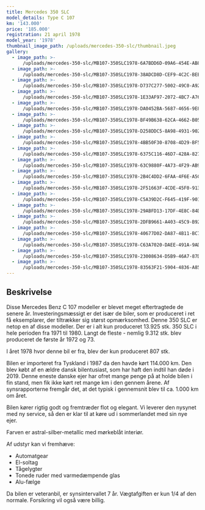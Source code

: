 ```yaml
---
title: Mercedes 350 SLC
model_details: Type C 107
km: '143.000'
price: '185.000'
registration: 21 april 1978
model_year: '1978'
thumbnail_image_path: /uploads/mercedes-350-slc/thumbnail.jpeg
gallery:
  - image_path: >-
      /uploads/mercedes-350-slc/MB107-350SLC1978-6A7BDD6D-09A6-454E-AB8D-D4FE03498074.jpeg
  - image_path: >-
      /uploads/mercedes-350-slc/MB107-350SLC1978-38ADCD8D-CEF9-4C2C-BEE2-CC4401814620.jpeg
  - image_path: >-
      /uploads/mercedes-350-slc/MB107-350SLC1978-D737C277-5002-49C0-A92C-8E68D3B87DD2.jpeg
  - image_path: >-
      /uploads/mercedes-350-slc/MB107-350SLC1978-1E33AF97-2072-4BC7-A76B-17B54D222326.jpeg
  - image_path: >-
      /uploads/mercedes-350-slc/MB107-350SLC1978-DA0452BA-5687-4656-9E80-44B7CE55A11B.jpeg
  - image_path: >-
      /uploads/mercedes-350-slc/MB107-350SLC1978-BF49B638-62CA-4662-B05F-B52D43C8EFBD.jpeg
  - image_path: >-
      /uploads/mercedes-350-slc/MB107-350SLC1978-D258DDC5-8A98-4931-9020-8734F88E4A46.jpeg
  - image_path: >-
      /uploads/mercedes-350-slc/MB107-350SLC1978-4BB50F30-8708-4D29-BF5E-51BEA6125D2F.jpeg
  - image_path: >-
      /uploads/mercedes-350-slc/MB107-350SLC1978-6375C116-46D7-428A-8275-C56E23910F3B.jpeg
  - image_path: >-
      /uploads/mercedes-350-slc/MB107-350SLC1978-63C9880F-4A73-4F29-AB97-700692B2B283.jpeg
  - image_path: >-
      /uploads/mercedes-350-slc/MB107-350SLC1978-2B4C4DD2-6FAA-4F6E-A5CE-2EC94D7A7985.jpeg
  - image_path: >-
      /uploads/mercedes-350-slc/MB107-350SLC1978-2F51663F-4CDE-45F0-913B-B69A562AEAB3.jpeg
  - image_path: >-
      /uploads/mercedes-350-slc/MB107-350SLC1978-C5A39D2C-F645-419F-9013-4FFD68A816B7.jpeg
  - image_path: >-
      /uploads/mercedes-350-slc/MB107-350SLC1978-29ABFD13-17DF-4E8C-84DB-5E43795BE270.jpeg
  - image_path: >-
      /uploads/mercedes-350-slc/MB107-350SLC1978-2DFB9661-A403-45C9-B921-1BAD5D5C127A.jpeg
  - image_path: >-
      /uploads/mercedes-350-slc/MB107-350SLC1978-40677D02-DA87-4B11-BC74-E0CF2C413F70.jpeg
  - image_path: >-
      /uploads/mercedes-350-slc/MB107-350SLC1978-C63A7020-DAEE-491A-9AD5-8F58421600EF.jpeg
  - image_path: >-
      /uploads/mercedes-350-slc/MB107-350SLC1978-23008634-D5B9-46A7-87D4-285CCE11AB72.jpeg
  - image_path: >-
      /uploads/mercedes-350-slc/MB107-350SLC1978-83563F21-5904-4836-A85B-8EE64E7DC13B.jpeg
---
```


## Beskrivelse

Disse Mercedes Benz C 107 modeller er blevet meget eftertragtede de senere &aring;r. Investeringsm&aelig;ssigt er det is&aelig;r de biler, som er produceret i ret f&aring; eksemplarer, der tiltr&aelig;kker sig st&oslash;rst opm&aelig;rksomhed. Denne 350 SLC er netop en af disse modeller. Der er i alt kun produceret 13.925 stk. 350 SLC i hele perioden fra 1971 til 1980. Langt de fleste - nemlig 9.312 stk. blev produceret de f&oslash;rste &aring;r 1972 og 73.

I &aring;ret 1978 hvor denne bil er fra, blev der kun produceret 807 stk.

Bilen er importeret fra Tyskland i 1987 da den havde k&oslash;rt 114.000 km. Den blev k&oslash;bt af en &aelig;ldre dansk bilentusiast, som har haft den indtil han d&oslash;de i 2019. Denne eneste danske ejer har ofret mange penge p&aring; at holde bilen i fin stand, men fik ikke k&oslash;rt ret mange km i den gennem &aring;rene. Af synsrapporterne fremg&aring;r det, at det typisk i gennemsnit blev til ca. 1.000 km om &aring;ret.

Bilen k&oslash;rer rigtig godt og fremtr&aelig;der flot og elegant. Vi leverer den nysynet med ny service, s&aring; den er klar til at k&oslash;re ud i sommerlandet med sin nye ejer.

Farven er astral-silber-metallic med m&oslash;rkebl&aring;t interi&oslash;r.

Af udstyr kan vi fremh&aelig;ve:

* Automatgear
* El-soltag
* T&aring;gelygter
* Tonede ruder med varmed&aelig;mpende glas
* Alu-f&aelig;lge

Da bilen er veteranbil, er synsintervallet 7 &aring;r. V&aelig;gtafgiften er kun 1/4 af den normale. Forsikring vil ogs&aring; v&aelig;re billig.

